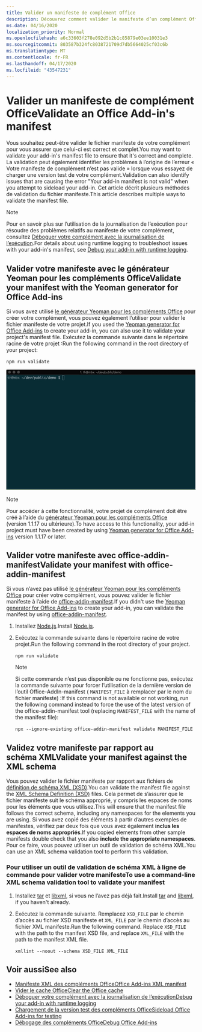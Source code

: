 ```yaml
---
title: Valider un manifeste de complément Office
description: Découvrez comment valider le manifeste d’un complément Office à l’aide du schéma XML et d’autres outils.
ms.date: 04/16/2020
localization_priority: Normal
ms.openlocfilehash: a6c33603f278e092d5b2b1c85879e03ee10031e3
ms.sourcegitcommit: 803587b324fc8038721709d7db5664025cf03c6b
ms.translationtype: MT
ms.contentlocale: fr-FR
ms.lasthandoff: 04/17/2020
ms.locfileid: "43547231"
---
```

# <a name="validate-an-office-add-ins-manifest"></a><span data-ttu-id="437f7-103">Valider un manifeste de complément Office</span><span class="sxs-lookup"><span data-stu-id="437f7-103">Validate an Office Add-in's manifest</span></span>

<span data-ttu-id="437f7-104">Vous souhaitez peut-être valider le fichier manifeste de votre complément pour vous assurer que celui-ci est correct et complet.</span><span class="sxs-lookup"><span data-stu-id="437f7-104">You may want to validate your add-in's manifest file to ensure that it's correct and complete.</span></span> <span data-ttu-id="437f7-105">La validation peut également identifier les problèmes à l’origine de l’erreur « Votre manifeste de complément n’est pas valide » lorsque vous essayez de charger une version test de votre complément.</span><span class="sxs-lookup"><span data-stu-id="437f7-105">Validation can also identify issues that are causing the error "Your add-in manifest is not valid" when you attempt to sideload your add-in.</span></span> <span data-ttu-id="437f7-106">Cet article décrit plusieurs méthodes de validation du fichier manifeste.</span><span class="sxs-lookup"><span data-stu-id="437f7-106">This article describes multiple ways to validate the manifest file.</span></span>

> [!NOTE]
> <span data-ttu-id="437f7-107">Pour en savoir plus sur l’utilisation de la journalisation de l’exécution pour résoudre des problèmes relatifs au manifeste de votre complément, consultez [Déboguer votre complément avec la journalisation de l’exécution](runtime-logging.md).</span><span class="sxs-lookup"><span data-stu-id="437f7-107">For details about using runtime logging to troubleshoot issues with your add-in's manifest, see [Debug your add-in with runtime logging](runtime-logging.md).</span></span>

## <a name="validate-your-manifest-with-the-yeoman-generator-for-office-add-ins"></a><span data-ttu-id="437f7-108">Valider votre manifeste avec le générateur Yeoman pour les compléments Office</span><span class="sxs-lookup"><span data-stu-id="437f7-108">Validate your manifest with the Yeoman generator for Office Add-ins</span></span>

<span data-ttu-id="437f7-109">Si vous avez utilisé [le générateur Yeoman pour les compléments Office](https://www.npmjs.com/package/generator-office) pour créer votre complément, vous pouvez également l’utiliser pour valider le fichier manifeste de votre projet.</span><span class="sxs-lookup"><span data-stu-id="437f7-109">If you used the [Yeoman generator for Office Add-ins](https://www.npmjs.com/package/generator-office) to create your add-in, you can also use it to validate your project's manifest file.</span></span> <span data-ttu-id="437f7-110">Exécutez la commande suivante dans le répertoire racine de votre projet :</span><span class="sxs-lookup"><span data-stu-id="437f7-110">Run the following command in the root directory of your project:</span></span>

```command&nbsp;line
npm run validate
```

![Gif animé qui montre le validateur Yo Office exécuté sur la ligne de commande et les résultats générés indiquant « Validation Passed » (validation réussie)](../images/yo-office-validator.gif)

> [!NOTE]
> <span data-ttu-id="437f7-112">Pour accéder à cette fonctionnalité, votre projet de complément doit être créé à l’aide du [générateur Yeoman pour les compléments Office](https://www.npmjs.com/package/generator-office) (version 1.1.17 ou ultérieure).</span><span class="sxs-lookup"><span data-stu-id="437f7-112">To have access to this functionality, your add-in project must have been created by using [Yeoman generator for Office Add-ins](https://www.npmjs.com/package/generator-office) version 1.1.17 or later.</span></span>

## <a name="validate-your-manifest-with-office-addin-manifest"></a><span data-ttu-id="437f7-113">Valider votre manifeste avec office-addin-manifest</span><span class="sxs-lookup"><span data-stu-id="437f7-113">Validate your manifest with office-addin-manifest</span></span>

<span data-ttu-id="437f7-114">Si vous n’avez pas utilisé [le générateur Yeoman pour les compléments Office](https://www.npmjs.com/package/generator-office) pour créer votre complément, vous pouvez valider le fichier manifeste à l’aide de [office-addin-manifest](https://www.npmjs.com/package/office-addin-manifest).</span><span class="sxs-lookup"><span data-stu-id="437f7-114">If you didn't use the [Yeoman generator for Office Add-ins](https://www.npmjs.com/package/generator-office) to create your add-in, you can validate the manifest by using [office-addin-manifest](https://www.npmjs.com/package/office-addin-manifest).</span></span>

1. <span data-ttu-id="437f7-115">Installez [Node.js](https://nodejs.org/download/).</span><span class="sxs-lookup"><span data-stu-id="437f7-115">Install [Node.js](https://nodejs.org/download/).</span></span>

2. <span data-ttu-id="437f7-116">Exécutez la commande suivante dans le répertoire racine de votre projet.</span><span class="sxs-lookup"><span data-stu-id="437f7-116">Run the following command in the root directory of your project.</span></span> 

    ```command&nbsp;line
    npm run validate
    ```

    > [!NOTE]
    > <span data-ttu-id="437f7-117">Si cette commande n’est pas disponible ou ne fonctionne pas, exécutez la commande suivante pour forcer l’utilisation de la dernière version de l’outil Office-AddIn-manifest ( `MANIFEST_FILE` à remplacer par le nom du fichier manifeste) :</span><span class="sxs-lookup"><span data-stu-id="437f7-117">If this command is not available or not working, run the following command instead to force the use of the latest version of the office-addin-manifest tool (replacing `MANIFEST_FILE` with the name of the manifest file):</span></span>
    >
    > ```command&nbsp;line
    > npx --ignore-existing office-addin-manifest validate MANIFEST_FILE
    > ```

## <a name="validate-your-manifest-against-the-xml-schema"></a><span data-ttu-id="437f7-118">Validez votre manifeste par rapport au schéma XML</span><span class="sxs-lookup"><span data-stu-id="437f7-118">Validate your manifest against the XML schema</span></span>

<span data-ttu-id="437f7-119">Vous pouvez valider le fichier manifeste par rapport aux fichiers de [définition de schéma XML (XSD)](/openspecs/office_file_formats/ms-owemxml/c6a06390-34b8-4b42-82eb-b28be12494a8).</span><span class="sxs-lookup"><span data-stu-id="437f7-119">You can validate the manifest file against the [XML Schema Definition (XSD)](/openspecs/office_file_formats/ms-owemxml/c6a06390-34b8-4b42-82eb-b28be12494a8) files.</span></span> <span data-ttu-id="437f7-120">Cela permet de s’assurer que le fichier manifeste suit le schéma approprié, y compris les espaces de noms pour les éléments que vous utilisez.</span><span class="sxs-lookup"><span data-stu-id="437f7-120">This will ensure that the manifest file follows the correct schema, including any namespaces for the elements you are using.</span></span> <span data-ttu-id="437f7-121">Si vous avez copié des éléments à partir d’autres exemples de manifestes, vérifiez par deux fois que vous avez également **inclus les espaces de noms appropriés**.</span><span class="sxs-lookup"><span data-stu-id="437f7-121">If you copied elements from other sample manifests double check that you also **include the appropriate namespaces**.</span></span> <span data-ttu-id="437f7-122">Pour ce faire, vous pouvez utiliser un outil de validation de schéma XML.</span><span class="sxs-lookup"><span data-stu-id="437f7-122">You can use an XML schema validation tool to perform this validation.</span></span>

### <a name="to-use-a-command-line-xml-schema-validation-tool-to-validate-your-manifest"></a><span data-ttu-id="437f7-123">Pour utiliser un outil de validation de schéma XML à ligne de commande pour valider votre manifeste</span><span class="sxs-lookup"><span data-stu-id="437f7-123">To use a command-line XML schema validation tool to validate your manifest</span></span>

1. <span data-ttu-id="437f7-124">Installez [tar](https://www.gnu.org/software/tar/) et [libxml](http://xmlsoft.org/FAQ.html), si vous ne l’avez pas déjà fait.</span><span class="sxs-lookup"><span data-stu-id="437f7-124">Install [tar](https://www.gnu.org/software/tar/) and [libxml](http://xmlsoft.org/FAQ.html), if you haven't already.</span></span>

2. <span data-ttu-id="437f7-p104">Exécutez la commande suivante. Remplacez `XSD_FILE` par le chemin d’accès au fichier XSD manifeste et `XML_FILE` par le chemin d’accès au fichier XML manifeste.</span><span class="sxs-lookup"><span data-stu-id="437f7-p104">Run the following command. Replace `XSD_FILE` with the path to the manifest XSD file, and replace `XML_FILE` with the path to the manifest XML file.</span></span>
    
    ```command&nbsp;line
    xmllint --noout --schema XSD_FILE XML_FILE
    ```

## <a name="see-also"></a><span data-ttu-id="437f7-127">Voir aussi</span><span class="sxs-lookup"><span data-stu-id="437f7-127">See also</span></span>

- [<span data-ttu-id="437f7-128">Manifeste XML des compléments Office</span><span class="sxs-lookup"><span data-stu-id="437f7-128">Office Add-ins XML manifest</span></span>](../develop/add-in-manifests.md)
- [<span data-ttu-id="437f7-129">Vider le cache Office</span><span class="sxs-lookup"><span data-stu-id="437f7-129">Clear the Office cache</span></span>](clear-cache.md)
- [<span data-ttu-id="437f7-130">Déboguer votre complément avec la journalisation de l’exécution</span><span class="sxs-lookup"><span data-stu-id="437f7-130">Debug your add-in with runtime logging</span></span>](runtime-logging.md)
- [<span data-ttu-id="437f7-131">Chargement de la version test des compléments Office</span><span class="sxs-lookup"><span data-stu-id="437f7-131">Sideload Office Add-ins for testing</span></span>](sideload-office-add-ins-for-testing.md)
- [<span data-ttu-id="437f7-132">Débogage des compléments Office</span><span class="sxs-lookup"><span data-stu-id="437f7-132">Debug Office Add-ins</span></span>](debug-add-ins-using-f12-developer-tools-on-windows-10.md)
